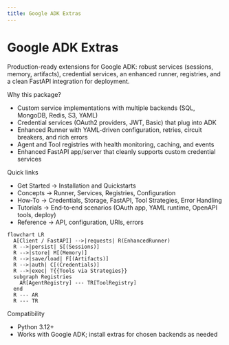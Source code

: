 ```yaml
---
title: Google ADK Extras
---
```


# Google ADK Extras

Production-ready extensions for Google ADK: robust services (sessions, memory, artifacts), credential services, an enhanced runner, registries, and a clean FastAPI integration for deployment.

Why this package?

- Custom service implementations with multiple backends (SQL, MongoDB, Redis, S3, YAML)
- Credential services (OAuth2 providers, JWT, Basic) that plug into ADK
- Enhanced Runner with YAML-driven configuration, retries, circuit breakers, and rich errors
- Agent and Tool registries with health monitoring, caching, and events
- Enhanced FastAPI app/server that cleanly supports custom credential services

Quick links

- Get Started → Installation and Quickstarts
- Concepts → Runner, Services, Registries, Configuration
- How‑To → Credentials, Storage, FastAPI, Tool Strategies, Error Handling
- Tutorials → End‑to‑end scenarios (OAuth app, YAML runtime, OpenAPI tools, deploy)
- Reference → API, configuration, URIs, errors

```mermaid
flowchart LR
  A[Client / FastAPI] -->|requests| R(EnhancedRunner)
  R -->|persist| S[(Sessions)]
  R -->|store| M[(Memory)]
  R -->|save/load| F[(Artifacts)]
  R -->|auth| C[(Credentials)]
  R -->|exec| T{{Tools via Strategies}}
  subgraph Registries
    AR[AgentRegistry] --- TR[ToolRegistry]
  end
  R --- AR
  R --- TR
```

Compatibility

- Python 3.12+
- Works with Google ADK; install extras for chosen backends as needed
